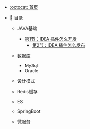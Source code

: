 - [:octocat: 首页](/README)
- :memo: 目录

   - JAVA基础
   
       - [第1节：IDEA 插件怎么开发](/md/idea-plugin/2021-08-27-技术调研IDEA插件怎么开发.md)
            - [第2节：IDEA 插件怎么发布](/md/idea-plugin/2021-08-29-技术实践IDEA插件怎么发布.md)
   
   - 数据库
       - MySql
       - Oracle
   
   - 设计模式
   
   - Redis缓存
       
   - ES
   
   - SpringBoot
   
   - 微服务